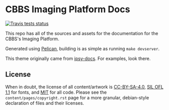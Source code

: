 # CBBS Imaging Platform Docs #

[![Travis tests status](https://secure.travis-ci.org/psychoinformatics-de/cbbs-imaging-docs.png?branch=master)](https://travis-ci.org/psychoinformatics-de/cbbs-imaging-docs)

This repo has all of the sources and assets for the documentation for the CBBS's
Imaging Platform.

Generated using [Pelican](http://blog.getpelican.com/), building is as simple as
running ``make devserver``.

This theme originally came from
[ipsy-docs](https://github.com/psychoinformatics-de/ipsy-docs). For examples,
look there.

## License ##
When in doubt, the license of all content/artwork is
[CC-BY-SA-4.0](https://creativecommons.org/licenses/by-sa/4.0/legalcode), [SIL
OFL 1.1](http://scripts.sil.org/cms/scripts/page.php?item_id=OFL_web) for fonts,
and [MIT](https://opensource.org/licenses/MIT) for all code. Please see the
`content/pages/copyright.rst` page for a more granular, debian-style declaration
of files and their licenses.
